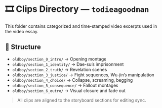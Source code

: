 # 🎞️ Clips Directory — `todieagoodman`

This folder contains categorized and time-stamped video excerpts used in the video essay.

## 📁 Structure

- `oldboy/section_0_intro/` → Opening montage
- `oldboy/section_1_identity/` → Dae-su’s imprisonment
- `oldboy/section_2_truth/` → Revelation scenes
- `oldboy/section_3_justice/` → Fight sequences, Wu-jin’s manipulation
- `oldboy/section_4_choice/` → Collapse, screaming, begging
- `oldboy/section_5_consequence/` → Fallout montages
- `oldboy/section_6_outro/` → Visual closure and fade out

> All clips are aligned to the storyboard sections for editing sync.
